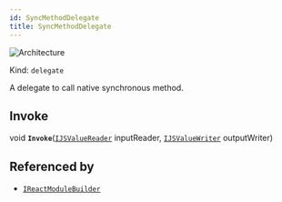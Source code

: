 ```yaml
---
id: SyncMethodDelegate
title: SyncMethodDelegate
---
```


![Architecture](https://img.shields.io/badge/architecture-new_&_old-green)

Kind: `delegate`

A delegate to call native synchronous method.

## Invoke
void **`Invoke`**([`IJSValueReader`](IJSValueReader) inputReader, [`IJSValueWriter`](IJSValueWriter) outputWriter)

## Referenced by
- [`IReactModuleBuilder`](IReactModuleBuilder)

